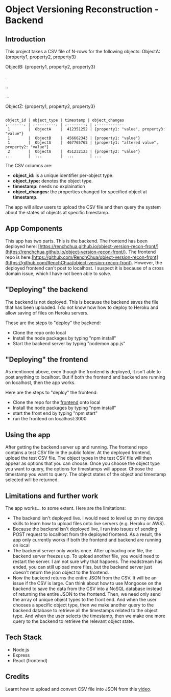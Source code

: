 # Object Versioning Reconstruction - Backend

## Introduction

This project takes a CSV file of N-rows for the following objects:
ObjectA: {property1, property2, property3}

ObjectB: {property1, property2, property3}

.

..

...

ObjectZ: {property1, property2, property3}

```

object_id | object_type | timestamp | object_changes
:-------: | :---------: | :--------: | :------------
 1        |  ObjectA    |  412351252 | {property1: "value", property3: "value"}
 1        |  ObjectB    |  456662343 | {property1: "value"}
 1        |  ObjectA    |  467765765 | {property1: "altered value", property2: "value"}
 2        |  ObjectA    |  451232123 | {property2: "value"}
...       |  ...        |  ...       | ...

```

The CSV columns are:

 - **object_id:** is a unique identifier per-object type.
 - **object_type:** denotes the object type.
 - **timestamp:** needs no explaination
 - **object_changes:** the properties changed for specified object at **timestamp**.

The app will allow users to upload the CSV file and then query the system about the states of objects at specific timestamp.

## App Components

This app has two parts. This is the backend. The frontend has been deployed here: [https://renchchua.github.io/object-version-recon-front/](https://renchchua.github.io/object-version-recon-front/). The frontend repo is here:[https://github.com/RenchChua/object-version-recon-front](https://github.com/RenchChua/object-version-recon-front). However, the deployed frontend can't post to localhost. I suspect it is because of a cross domain issue, which I have not been able to solve.

## "Deploying" the backend

The backend is not deployed. This is because the backend saves the file that has been uploaded. I do not know how how to deploy to Heroku and allow saving of files on Heroku servers.

These are the steps to "deploy" the backend:

  - Clone the repo onto local
  - Install the node packages by typing "npm install"
  - Start the backend server by typing "nodemon app.js"

## "Deploying" the frontend

As mentioned above, even though the frontend is deployed, it isn't able to post anything to localhost. But if both the frontend and backend are running on localhost, then the app works.

Here are the steps to "deploy" the frontend:

 - Clone the repo for the [frontend](https://github.com/RenchChua/object-version-recon-front) onto local
 - Install the node packages by typing "npm install"
 - start the front end by typing "npm start"
 - run the frontend on localhost:3000

## Using the app

After getting the backend server up and running. The frontend repo contains a test CSV file in the public folder. At the deployed frontend, upload the test CSV file. The object types in the test CSV file will then appear as options that you can choose. Once you choose the object type you want to query, the options for timestamps will appear. Choose the timestamp you want to query. The object states of the object and timestamp selected will be returned.

## Limitations and further work

The app works... to some extent. Here are the limitations:

  - The backend isn't deployed live. I would need to level up on my devops skills to learn how to upload files onto live servers (e.g. Heroku or AWS).
  - Because the backend isn't deployed live, I run into issues of sending POST request to localhost from the deployed frontend. As a result, the app only currently works if both the frontend and backend are running on local
  - The backend server only works once. After uploading one file, the backend server freezes up. To upload another file, you would need to restart the server. I am not sure why that happens. The readstream has ended, you can still upload more files, but the backend server just doesn't return the json object to the frontend.
  - Now the backend returns the entire JSON from the CSV. It will be an issue if the CSV is large. Can think about how to use Mongoose on the backend to save the data from the CSV into a NoSQL database instead of returning the entire JSON to the frontend. Then, we need only send the array of unique object types to the front end. And when the user chooses a specific object type, then we make another query to the backend database to retrieve all the timestamps related to the object type. And when the user selects the timestamp, then we make one more query to the backend to retrieve the relevant object state.

## Tech Stack

 - Node.js
 - Express
 - React (frontend)

## Credits

Learnt how to upload and convert CSV file into JSON from this [video](https://www.youtube.com/watch?v=_T9_FP3hUAI).
